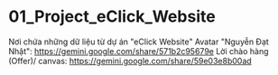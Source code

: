 # 01_Project_eClick_Website
Nơi chứa những dữ liệu từ dự án "eClick Website"
Avatar "Nguyễn Đạt Nhật": https://gemini.google.com/share/571b2c95679e
Lời chào hàng (Offer)/ canvas: https://gemini.google.com/share/59e03e8b00ad
